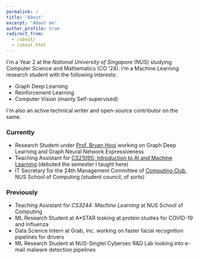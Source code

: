 ```yaml
---
permalink: /
title: "About"
excerpt: "About me"
author_profile: true
redirect_from: 
  - /about/
  - /about.html
---
```


I'm a Year 2 at the _National University of Singapore_ (NUS) studying Computer Science and Mathematics (CO '24). I'm a Machine Learning research student with the following interests: 

- Graph Deep Learning
- Reinforcement Learning
- Computer Vision (mainly Self-supervised)

I'm also an active technical writer and open-source contributor on the same.

### Currently
- Research Student under [Prof. Bryan Hooi](http://bhooi.github.io) working on Graph Deep Learning and Graph Neural Network Expressiveness 
- Teaching Assistant for [CS2109S: Introduction to AI and Machine Learning](https://nusmods.com/modules/CS2109S/introduction-to-ai-and-machine-learning) (debuted the semester I taught here)
- IT Secretary for the 24th Management Committee of [Computing Club](https://nuscomputing.com/about/), NUS School of Computing (student council, of sorts)

### Previously
- Teaching Assistant for _CS3244: Machine Learning_ at NUS School of Computing
- ML Research Student at A*STAR looking at protein studies for COVID-19 and Influenza
- Data Science Intern at Grab, Inc. working on faster facial recognition pipelines for drivers
- ML Research Student at NUS-Singtel Cybersec R&D Lab looking into e-mail malware detection pipelines

